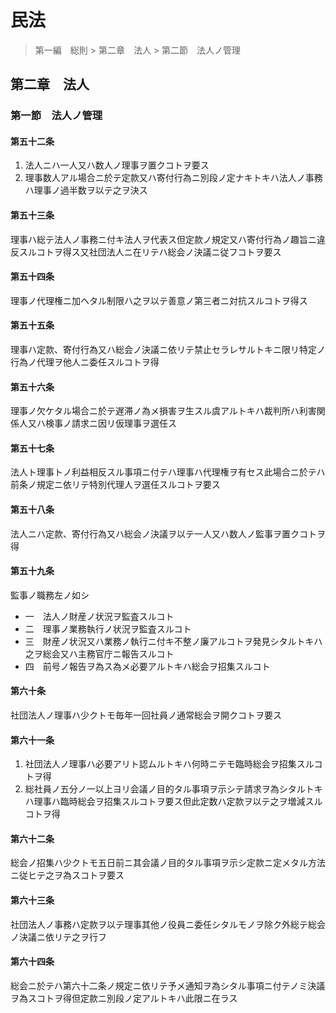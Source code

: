 # 民法

> 第一編　総則 > 第二章　法人 > 第二節　法人ノ管理

## 第二章　法人

### 第一節　法人ノ管理

#### 第五十二条

1. 法人ニハ一人又ハ数人ノ理事ヲ置クコトヲ要ス
2. 理事数人アル場合ニ於テ定款又ハ寄付行為ニ別段ノ定ナキトキハ法人ノ事務ハ理事ノ過半数ヲ以テ之ヲ決ス

#### 第五十三条

理事ハ総テ法人ノ事務ニ付キ法人ヲ代表ス但定款ノ規定又ハ寄付行為ノ趣旨ニ違反スルコトヲ得ス又社団法人ニ在リテハ総会ノ決議ニ従フコトヲ要ス

#### 第五十四条

理事ノ代理権ニ加ヘタル制限ハ之ヲ以テ善意ノ第三者ニ対抗スルコトヲ得ス

#### 第五十五条

理事ハ定款、寄付行為又ハ総会ノ決議ニ依リテ禁止セラレサルトキニ限リ特定ノ行為ノ代理ヲ他人ニ委任スルコトヲ得

#### 第五十六条

理事ノ欠ケタル場合ニ於テ遅滞ノ為メ損害ヲ生スル虞アルトキハ裁判所ハ利害関係人又ハ検事ノ請求ニ因リ仮理事ヲ選任ス

#### 第五十七条

法人ト理事トノ利益相反スル事項ニ付テハ理事ハ代理権ヲ有セス此場合ニ於テハ前条ノ規定ニ依リテ特別代理人ヲ選任スルコトヲ要ス

#### 第五十八条

法人ニハ定款、寄付行為又ハ総会ノ決議ヲ以テ一人又ハ数人ノ監事ヲ置クコトヲ得

#### 第五十九条

監事ノ職務左ノ如シ

- 一　法人ノ財産ノ状況ヲ監査スルコト
- 二　理事ノ業務執行ノ状況ヲ監査スルコト
- 三　財産ノ状況又ハ業務ノ執行ニ付キ不整ノ廉アルコトヲ発見シタルトキハ之ヲ総会又ハ主務官庁ニ報告スルコト
- 四　前号ノ報告ヲ為ス為メ必要アルトキハ総会ヲ招集スルコト

#### 第六十条

社団法人ノ理事ハ少クトモ毎年一回社員ノ通常総会ヲ開クコトヲ要ス

#### 第六十一条

1. 社団法人ノ理事ハ必要アリト認ムルトキハ何時ニテモ臨時総会ヲ招集スルコトヲ得
2. 総社員ノ五分ノ一以上ヨリ会議ノ目的タル事項ヲ示シテ請求ヲ為シタルトキハ理事ハ臨時総会ヲ招集スルコトヲ要ス但此定数ハ定款ヲ以テ之ヲ増減スルコトヲ得

#### 第六十二条

総会ノ招集ハ少クトモ五日前ニ其会議ノ目的タル事項ヲ示シ定款ニ定メタル方法ニ従ヒテ之ヲ為スコトヲ要ス

#### 第六十三条

社団法人ノ事務ハ定款ヲ以テ理事其他ノ役員ニ委任シタルモノヲ除ク外総テ総会ノ決議ニ依リテ之ヲ行フ

#### 第六十四条

総会ニ於テハ第六十二条ノ規定ニ依リテ予メ通知ヲ為シタル事項ニ付テノミ決議ヲ為スコトヲ得但定款ニ別段ノ定アルトキハ此限ニ在ラス
